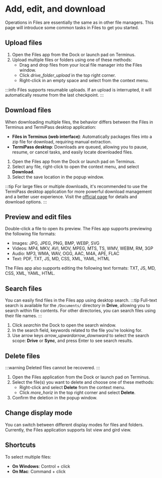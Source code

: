 # Add, edit, and download
Operations in Files are essentially the same as in other file managers. This page will introduce some common tasks in Files to get you started.

## Upload files

1. Open the Files app from the Dock or launch pad on Terminus.
2. Upload multiple files or folders using one of these methods:
   - Drag and drop files from your local file manager into the Files window. 
   - Click <i class="material-icons">drive_folder_upload</i> in the top right corner. 
   - Right-click in an empty space and select from the context menu.

:::info
Files supports resumable uploads. If an upload is interrupted, it will automatically resume from the last checkpoint.
:::

## Download files
When downloading multiple files, the behavior differs between the Files in Terminus and TermiPass desktop application:
* **Files in Terminus (web interface)**: Automatically packages files into a zip file for download, requiring manual extraction.
* **TermiPass desktop**: Downloads are queued, allowing you to pause, resume, or cancel tasks, and easily locate downloaded files.

1. Open the Files app from the Dock or launch pad on Terminus.
2. Select any file, right-click to open the context menu, and select **Download**.
3. Select the save location in the popup window.

:::tip
For large files or multiple downloads, it's recommended to use the TermiPass desktop application for more powerful download management and a better user experience. Visit the [official page](https://www.jointerminus.com/termipass) for details and download options.
:::

## Preview and edit files
Double-click a file to open its preview. The Files app supports previewing the following file formats:

* Images: JPG, JPEG, PNG, BMP, WEBP, SVG
* Videos: MP4, MKV, AVI, MOV, MPEG, MTS, TS, WMV, WEBM, RM, 3GP
* Audio: MP3, WMA, WAV, OGG, AAC, M4A, APE, FLAC
* Text: PDF, TXT, JS, MD, CSS, XML, YAML, HTML

The Files app also supports editing the following text formats: TXT, JS, MD, CSS, XML, YAML, HTML.

## Search files
You can easily find files in the Files app using desktop search.
:::tip
Full-text search is available for the `/Documents/` directory in **Drive**, allowing you to search within file contents. For other directories, you can search files using their file names.
:::
1. Click <i class="material-icons">search</i>in the Dock to open the search window.
2. In the search field, keywords related to the file you're looking for.
3. Use arrow keys <i class="material-icons">arrow_upward</i><i class="material-icons">arrow_downward</i> to select the search scope: **Drive** or **Sync**, and press Enter to see search results.

## Delete files
:::warning
Deleted files cannot be recovered.
:::
1. Open the Files application from the Dock or launch pad on Terminus.
2. Select the file(s) you want to delete and choose one of these methods:
   - Right-click and select **Delete** from the context menu.
   - Click <i class="material-icons">more_horiz</i> in the top right corner and select **Delete**.
3. Confirm the deletion in the popup window.

## Change display mode

You can switch between different display modes for files and folders. Currently, the Files application supports list view and gird view.

## Shortcuts
To select multiple files:

* **On Windows**: Control + click
* **On Mac**: Command + click
